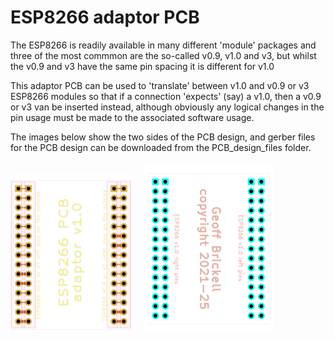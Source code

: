 # ESP8266 adaptor PCB
The ESP8266 is readily available in many different 'module' packages and three of the most commmon are the so-called v0.9, v1.0 and v3, but whilst the v0.9 and v3 have the same pin spacing it is different for v1.0

This adaptor PCB can be used to 'translate' between v1.0 and v0.9 or v3 ESP8266 modules so that if a connection 'expects' (say) a v1.0, then a v0.9 or v3 van be inserted instead, although obviously any logical changes in the pin usage must be made to the associated software usage.

The images below show the two sides of the PCB design, and gerber files for the PCB design can be downloaded from the PCB_design_files folder.

<img src="images\ESP8266adapt_PCB01_front_1000w.jpg" width="193" height="250"> &nbsp; &nbsp; <img src="images\ESP8266adapt_PCB01_back_1000w.jpg" width="208" height="270"> &nbsp; &nbsp;

